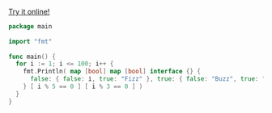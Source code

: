 [Try it online!](https://tio.run/##VY4xC4MwEIX3/IpHoKBYiqV0sXXp0Lm7OKSiEmoSSeOi5LenR9DSTvfefe8d15sQRtG8RN9CCakZmFSjsQ68U46T7SbdRJSkWBjQGQuJosTxQvNKM89JZVmkxJU7PKzUbtAJ9UZUT2OG@lcSbG0nmhaLX1vUE8O7LbBsQu7h7ESC3@U8c/jNfxP8NhH4i8UNReNNj4o@3OGMskSOerWnzaaU8syH8AE "Go – Try It Online")
```go
package main
 
import "fmt"
 
func main() {
  for i := 1; i <= 100; i++ {
    fmt.Println( map [bool] map [bool] interface {} {
      false: { false: i, true: "Fizz" }, true: { false: "Buzz", true: "FizzBuzz" },
    } [ i % 5 == 0 ] [ i % 3 == 0 ] )
  }
}
```
